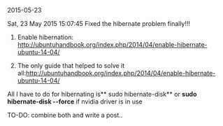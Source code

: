 2015-05-23

Sat, 23 May 2015 15:07:45
Fixed the hibernate problem finally!!!


1. Enable hibernation: http://ubuntuhandbook.org/index.php/2014/04/enable-hibernate-ubuntu-14-04/

2. The only guide that helped to solve it all:http://ubuntuhandbook.org/index.php/2014/04/enable-hibernate-ubuntu-14-04/

All I have to do for hibernating is** sudo hibernate-disk** or **sudo hibernate-disk --force** if nvidia driver is in use

TO-DO: combine both and write a post..